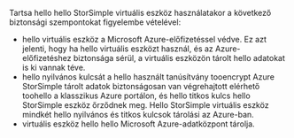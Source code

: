 <!--v-sharos 10/13/2105 virtual device security-->

Tartsa hello hello StorSimple virtuális eszköz használatakor a következő biztonsági szempontokat figyelembe vételével:

* hello virtuális eszköz a Microsoft Azure-előfizetéssel védve. Ez azt jelenti, hogy ha hello virtuális eszközt használ, és az Azure-előfizetéshez biztonsága sérül, a virtuális eszközön tárolt hello adatokat is ki vannak téve.
* hello nyilvános kulcsát a hello használt tanúsítvány tooencrypt Azure StorSimple tárolt adatok biztonságosan van végrehajtott elérhető toohello a klasszikus Azure portálon, és hello titkos kulcs hello StorSimple eszköz őrződnek meg. Hello StorSimple virtuális eszköz mindkét hello nyilvános és titkos kulcsok tárolási az Azure-ban.
* virtuális eszköz hello hello Microsoft Azure-adatközpont tárolja.

